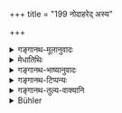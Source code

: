+++
title = "199 नोदाहरेद् अस्य"

+++

<details><summary>गङ्गानथ-मूलानुवादः</summary>

Even behind the Teacher’s back, he should not pronounce his mere name; nor should he mimic his gait, speech or deportment.—(199)
</details>

<details><summary>मेधातिथिः</summary>

**नोदाहरेन्** नोच्चारयेद् **अस्य** गुरोर् **नाम** **केवलं** उपाध्यायाचार्यभट्टाद्युपपदरहितं **परोक्षम् अपि** । **न चैवास्यानुकुर्वीत** सदृशं न कुर्यान् नाट्यकार इव । **गतिः-** एवम् अस्मद्गुरुर् अपक्रामति । **भाषितम्**- द्रुतविलम्बितमध्यमत्वादि । **चेष्टितम्**- एवं भुङ्क्ते एवम् उष्णीषं बध्नाति एवं परिवर्तत इत्यादि । उपहासबुद्ध्यायम् अनुकरणप्रतिषेधः ॥ २.१९९ ॥
</details>

<details><summary>गङ्गानथ-भाष्यानुवादः</summary>

‘*He should not pronounce*’—should not utter—‘*the teacher’s name*.’

‘*Mere*’—*i.e*., bereft of such honorific titles as ‘*Upādhyāya*,’
‘*Ācārya*,’ ‘*Bhaṭṭa*’ and the like;—‘*even behind his back*.’

‘*Nor should he mimic*’—should not imitate him, like an
actor;—‘*gait'*—(saying) ‘thus does my teacher walk’;—‘*speech*’—*i,e*.,
swiftly, slowly, at a medium pace and so forth;—‘*deportment*’—‘thus he
eats,’ ‘thus he hinds his turban,’ ‘thus he roams about,’ and so forth.

What is prohibited here is imitating the teacher in a joking
spirit.—(199)
</details>

<details><summary>गङ्गानथ-टिप्पन्यः</summary>

‘*Kevalam*’—Such titles are always to be added as ‘*Upādhyāya*’ or
‘*Bhaṭṭa*’ or ‘*Ācārya*’ (Medhātithi),—‘*ācārya*’ (Kullūka),—‘*caraṇa*’
(Nārāyaṇa).

This verse is quoted in *Vīramitrodaya* (Saṃskāra, p. 492) in support of
the view that whenever the teacher’s name has got to he pronounced, it
should he accompanied with such honorific titles as ‘*upādhyāya*’ and
the like;—also in *Madanapārijāta* (p. 1 06);—in *Aparārka* (p. 56);—in
*Saṃskāramayūkha* (p. 42), which says that the name should not be
uttered *by itself* (*kevalam*), it should always he accompanied by some
such title as ‘*upādhyāya*’ and the like;—and in *Smṛticandrikā*
(Saṃskāra, p. 121).
</details>

<details><summary>गङ्गानथ-तुल्य-वाक्यानि</summary>

*Gautama* (2. 24).—‘One should avoid uttering the name of the teacher,
of the teacher’s son and of one initiated for a sacrifice.’

*Gautama* (Vīramitrodaya-Saṃskāra, p. 492).—‘The teacher’s name and
*gotra* should be uttered with respect.’

*Āpastamba Dharmasūtra* (1. 8. 15).—‘Poking with the finger, whispering
at the ear, laughing, addressing loudly, uttering the name, and
directing—these should be avoided, in regard to the teacher.’

*Viṣṇu* (28. 24. 25).—‘He should not pronounce his mere name;—nor should
he mimic his gait, speech or deportment.’

*Smṛti* (Vīramitrodaya-Samskâra, p. 492).—^(e) One should not address by
name—the *Ācārya*, the teacher’s son, one initiated at a sacrifice, the
*guru*, father’s sister, mother, maternal uncle, one’s well-wisher, a
learned man, father-in-law, husband, and the mother’s sister.’
</details>

<details><summary>Bühler</summary>

199	Let him not pronounce the mere name of his teacher (without adding an honorific title) behind his back even, and let him not mimic his gait, speech, and deportment.
</details>
